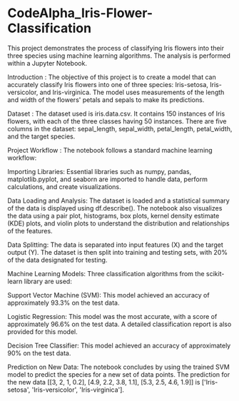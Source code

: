 # CodeAlpha_Iris-Flower-Classification

This project demonstrates the process of classifying Iris flowers into their three species using machine learning algorithms. The analysis is performed within a Jupyter Notebook.

Introduction : 
The objective of this project is to create a model that can accurately classify Iris flowers into one of three species: Iris-setosa, Iris-versicolor, and Iris-virginica. The model uses measurements of the length and width of the flowers' petals and sepals to make its predictions.

Dataset : 
The dataset used is iris.data.csv. It contains 150 instances of Iris flowers, with each of the three classes having 50 instances. There are five columns in the dataset: sepal_length, sepal_width, petal_length, petal_width, and the target species.

Project Workflow : 
The notebook follows a standard machine learning workflow:

Importing Libraries: Essential libraries such as numpy, pandas, matplotlib.pyplot, and seaborn are imported to handle data, perform calculations, and create visualizations.

Data Loading and Analysis: The dataset is loaded and a statistical summary of the data is displayed using df.describe(). The notebook also visualizes the data using a pair plot, histograms, box plots, kernel density estimate (KDE) plots, and violin plots to understand the distribution and relationships of the features.

Data Splitting: The data is separated into input features (X) and the target output (Y). The dataset is then split into training and testing sets, with 20% of the data designated for testing.

Machine Learning Models: Three classification algorithms from the scikit-learn library are used:

Support Vector Machine (SVM): This model achieved an accuracy of approximately 93.3% on the test data.

Logistic Regression: This model was the most accurate, with a score of approximately 96.6% on the test data. A detailed classification report is also provided for this model.

Decision Tree Classifier: This model achieved an accuracy of approximately 90% on the test data.

Prediction on New Data: The notebook concludes by using the trained SVM model to predict the species for a new set of data points. The prediction for the new data [[3, 2, 1, 0.2], [4.9, 2.2, 3.8, 1.1], [5.3, 2.5, 4.6, 1.9]] is ['Iris-setosa', 'Iris-versicolor', 'Iris-virginica'].

